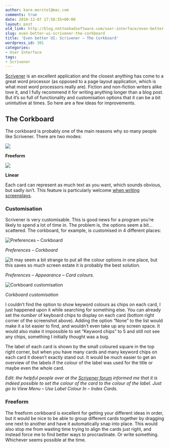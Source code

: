 ```yaml
---
author: kare.morstol@mac.com
comments: true
date: 2010-12-07 17:58:55+00:00
layout: post
old_link: http://blog.nottoobadsoftware.com/user-interface/even-better-ui-scrivener-the-corkboard/
slug: even-better-ui-scrivener-the-corkboard
title: 'Even better UI: Scrivener – The Corkboard'
wordpress_id: 301
categories:
- User Interface
tags:
- Scrivener
---
```


[Scrivener](http://www.literatureandlatte.com/scrivener.html) is an excellent application and the closest anything has come to a great word processor (as opposed to a page layout application, which is what most word processors really are). Fiction and non-fiction writers alike love it, and I fully recommend it for writing anything longer than a blog post. But it’s so full of functionality and customisation options that it can be a bit unintuitive at times. So here are a few ideas for improvements.

<!-- more -->

## The Corkboard

The corkboard is probably one of the main reasons why so many people like Scrivener. There are two modes:

![](http://50.87.248.205/~nottooba/blog/wp-content/uploads/2010/12/tutorial-draft-1-2.jpg)

__Freeform__

![](http://50.87.248.205/~nottooba/blog/wp-content/uploads/2010/12/tutorial-draft.jpg)

__Linear__

Each card can represent as much text as you want, which sounds obvious, but sadly isn’t. This feature is particularly welcome [when writing screenplays](http://prolost.com/blog/2010/6/17/the-state-of-screenwriting-software.html).

### Customisation

Scrivener is very customisable. This is good news for a program you’re likely to spend a lot of time in. The problem is, the options seem a bit… scattered. The corkboard, for example, is customised in 4 different places:

![Preferences – Corkboard](http://50.87.248.205/~nottooba/blog/wp-content/uploads/2010/12/corkboard.png)

_Preferences – Corkboard_

![It may seem a bit strange to put all the colour options in one place, but this saves so much screen estate it is probably the best solution.](http://50.87.248.205/~nottooba/blog/wp-content/uploads/2010/12/appearance.png)

_Preferences – Appearance – Card colours._

![Corkboard customisation](http://50.87.248.205/~nottooba/blog/wp-content/uploads/2010/12/tutorial-draft-1.png)

_Corkboard customisation_

I couldn’t find the option to show keyword colours as chips on each card, I just happened upon it while searching for something else. You can already set the _number_ of keyboard chips to display on each card (bottom right corner of the screenshot above). Adding the option “None” to the list would make it a lot easier to find, and wouldn’t even take up any screen space. It would also make it impossible to set “Keyword chips” to 5 and still not see any chips, something I initially thought was a bug.

The label of each card is shown by the small coloured square in the top right corner, but when you have many cards and many keyword chips on each card it doesn’t exactly stand out. It would be much easier to get an overview of the labels if the colour of the label was used for the title or maybe even the whole card.

_Edit: the helpful people over at the [Scrivener forum](http://literatureandlatte.com/forum/viewtopic.php?p=81542#p81542) informed me that it is indeed possible to set the colour of the card to the colour of the label. Just go to View Menu – Use Label Colour In – Index Cards._

### Freeform

The freeform corkboard is excellent for getting your different ideas in order, but it would be nice to be able to group different cards together by dragging one next to another and have it automatically snap into place. This would also stop me from wasting time trying to align the cards just right, and instead force me to find better ways to procrastinate. Or write something. Whichever seems possible at the time.
